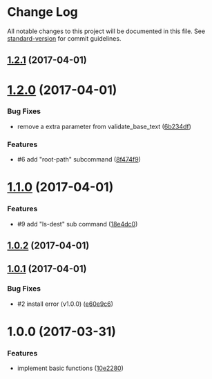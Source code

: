# Change Log

All notable changes to this project will be documented in this file. See [standard-version](https://github.com/conventional-changelog/standard-version) for commit guidelines.

<a name="1.2.1"></a>
## [1.2.1](https://github.com/suzuki-shunsuke/exvar.py/compare/v1.2.0...v1.2.1) (2017-04-01)



<a name="1.2.0"></a>
# [1.2.0](https://github.com/suzuki-shunsuke/exvar.py/compare/v1.1.0...v1.2.0) (2017-04-01)


### Bug Fixes

* remove a extra parameter from validate_base_text ([6b234df](https://github.com/suzuki-shunsuke/exvar.py/commit/6b234df))


### Features

* #6 add "root-path" subcommand ([8f474f9](https://github.com/suzuki-shunsuke/exvar.py/commit/8f474f9))



<a name="1.1.0"></a>
# [1.1.0](https://github.com/suzuki-shunsuke/exvar.py/compare/v1.0.2...v1.1.0) (2017-04-01)


### Features

* #9 add "ls-dest" sub command ([18e4dc0](https://github.com/suzuki-shunsuke/exvar.py/commit/18e4dc0))



<a name="1.0.2"></a>
## [1.0.2](https://github.com/suzuki-shunsuke/exvar.py/compare/v1.0.1...v1.0.2) (2017-04-01)



<a name="1.0.1"></a>
## [1.0.1](https://github.com/suzuki-shunsuke/exvar.py/compare/v1.0.0...v1.0.1) (2017-04-01)


### Bug Fixes

* #2 install error (v1.0.0) ([e60e9c6](https://github.com/suzuki-shunsuke/exvar.py/commit/e60e9c6))



<a name="1.0.0"></a>
# 1.0.0 (2017-03-31)


### Features

* implement basic functions ([10e2280](https://github.com/suzuki-shunsuke/exvar.py/commit/10e2280))
